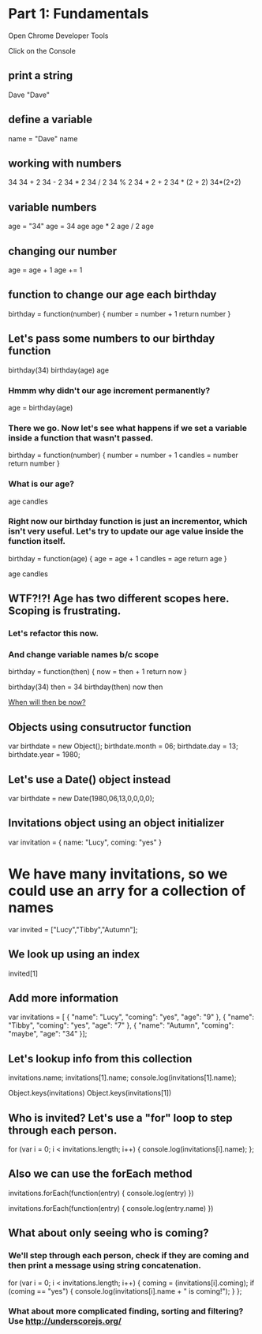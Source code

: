 # Part 1: Fundamentals

Open Chrome Developer Tools

Click on the Console

## print a string

Dave
"Dave"

## define a variable

name = "Dave"
name

## working with numbers

34
34 + 2
34 - 2
34 * 2
34 / 2
34 % 2
34 * 2 + 2
34 * (2 + 2)
34*(2+2)

## variable numbers

age = "34"
age = 34
age
age * 2
age / 2
age

## changing our number

age = age + 1
age += 1

## function to change our age each birthday

birthday = function(number) {
  number = number + 1
  return number
}

## Let's pass some numbers to our birthday function

birthday(34)
birthday(age)
age

### Hmmm why didn't our age increment permanently?

age = birthday(age)

### There we go. Now let's see what happens if we set a variable inside a function that wasn't passed.

birthday = function(number) {
  number = number + 1
  candles = number
  return number
}

### What is our age?

age
candles

### Right now our birthday function is just an incrementor, which isn't very useful. Let's try to update our age value inside the function itself.

birthday = function(age) {
  age = age + 1
  candles = age
  return age
}

age
candles

## WTF?!?! Age has two different scopes here. Scoping is frustrating.

### Let's refactor this now.

### And change variable names b/c scope

birthday = function(then) {
  now = then + 1
  return now
}

birthday(34)
then = 34
birthday(then)
now
then

[When will then be now?](https://www.youtube.com/watch?v=5hH_K2Z0NO0)

## Objects using consutructor function

var birthdate = new Object();
birthdate.month = 06;
birthdate.day = 13;
birthdate.year = 1980;

## Let's use a Date() object instead

var birthdate = new Date(1980,06,13,0,0,0,0);

## Invitations object using an object initializer

var invitation = {
  name: "Lucy",
  coming: "yes"
}

# We have many invitations, so we could use an arry for a collection of names

var invited = ["Lucy","Tibby","Autumn"];

## We look up using an index

invited[1]

## Add more information

var invitations = [
  {
    "name": "Lucy",
    "coming": "yes",
    "age": "9"
  },
    {
    "name": "Tibby",
    "coming": "yes",
    "age": "7"
  },
    {
    "name": "Autumn",
    "coming": "maybe",
    "age": "34"
  }];

## Let's lookup info from this collection

invitations.name;
invitations[1].name;
console.log(invitations[1].name);

Object.keys(invitations)
Object.keys(invitations[1])

## Who is invited? Let's use a "for" loop to step through each person.

for (var i = 0; i < invitations.length; i++) {
  console.log(invitations[i].name);
};

## Also we can use the forEach method

invitations.forEach(function(entry) {
  console.log(entry)
})

invitations.forEach(function(entry) {
  console.log(entry.name)
})

## What about only seeing who is coming? 

### We'll step through each person, check if they are coming and then print a message using string concatenation.

for (var i = 0; i < invitations.length; i++) {
  coming = (invitations[i].coming);
  if (coming == "yes") {
    console.log(invitations[i].name + " is coming!");
  }
};

### What about more complicated finding, sorting and filtering? Use http://underscorejs.org/

